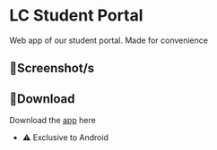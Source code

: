 # **LC Student Portal**
Web app of our student portal. Made for convenience

## 📸**Screenshot/s**

## 💾**Download**
Download the [app](https://github.com/moonlighthowling616/web-redirect-app/releases/tag/v1.0-release) here 
- ⚠️ Exclusive to Android
